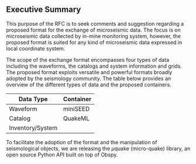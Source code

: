## Executive Summary

This purpose of the RFC is to seek comments and suggestion regarding a proposed format for the exchange of microseismic data. The focus is on microseismic data collected by in-mine monitoring system, however, the proposed format is suited for any kind of microseismic data expressed in local coordinate system. 

The scope of the exchange format encompasses four types of data including the waveforms, the catalogs and system information and grids. The proposed format exploits versatile and powerful formats broadly adopted by the seismology community. The table below provides an overview of the different types of data and the proposed containers.

|Data Type  | Container  |
|--|--|
| Waveform | miniSEED  |
| Catalog  | QuakeML   |
| Inventory/System



To facilitate the adoption of the format and the manipulation of seismological objects, we are releasing the $\mu$quake (micro-quake) library, an open source Python API built on top of Obspy. 
<!--stackedit_data:
eyJoaXN0b3J5IjpbMjg3NTg2MjA4XX0=
-->